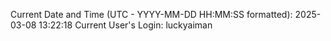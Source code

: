 Current Date and Time (UTC - YYYY-MM-DD HH:MM:SS formatted): 2025-03-08 13:22:18
Current User's Login: luckyaiman
